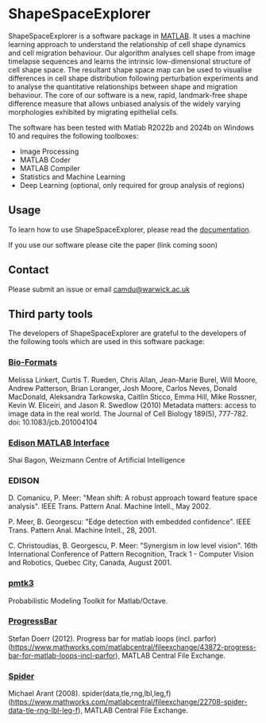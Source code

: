 # ShapeSpaceExplorer

ShapeSpaceExplorer is a software package in [MATLAB](https://uk.mathworks.com/products/matlab.html). It uses a machine learning approach to understand the relationship of cell shape dynamics and cell migration behaviour. Our algorithm analyses cell shape from image timelapse sequences and learns the intrinsic low-dimensional structure of cell shape space. The resultant shape space map can be used to visualise differences in cell shape distribution following perturbation experiments and to analyse the quantitative relationships between shape and migration behaviour. The core of our software is a new, rapid, landmark-free shape difference measure that allows unbiased analysis of the widely varying morphologies exhibited by migrating epithelial cells. 

The software has been tested with Matlab R2022b and 2024b on Windows 10 and requires the following toolboxes:
- Image Processing
- MATLAB Coder
- MATLAB Compiler
- Statistics and Machine Learning
- Deep Learning (optional, only required for group analysis of regions)

## Usage
To learn how to use ShapeSpaceExplorer, please read the [documentation](https://cmcb-warwick.github.io/ShapeSpaceExplorer/).

If you use our software please cite the paper (link coming soon)

## Contact
Please submit an issue or email camdu@warwick.ac.uk

## Third party tools

The developers of ShapeSpaceExplorer are grateful to the developers of the following tools which are used in this software package:

### [Bio-Formats](https://www.openmicroscopy.org/bio-formats/downloads/)
Melissa Linkert, Curtis T. Rueden, Chris Allan, Jean-Marie Burel, Will Moore, Andrew Patterson, Brian Loranger, Josh Moore, Carlos Neves, Donald MacDonald, Aleksandra Tarkowska, Caitlin Sticco, Emma Hill, Mike Rossner, Kevin W. Eliceiri, and Jason R. Swedlow (2010) Metadata matters: access to image data in the real world. The Journal of Cell Biology 189(5), 777-782. doi: 10.1083/jcb.201004104

### [Edison MATLAB Interface](https://www.weizmann.ac.il/math/bagon/research-activities)
Shai Bagon, Weizmann Centre of Artificial Intelligence

### EDISON
D. Comanicu, P. Meer: "Mean shift: A robust approach toward feature space analysis". IEEE Trans. Pattern Anal. Machine Intell., May 2002.

P. Meer, B. Georgescu: "Edge detection with embedded confidence". IEEE Trans. Pattern Anal. Machine Intell., 28, 2001.

C. Christoudias, B. Georgescu, P. Meer: "Synergism in low level vision". 16th International Conference of Pattern Recognition, Track 1 - Computer Vision and Robotics, Quebec City, Canada, August 2001.

### [pmtk3](https://github.com/probml/pmtk3)
Probabilistic Modeling Toolkit for Matlab/Octave.

### [ProgressBar](https://uk.mathworks.com/matlabcentral/fileexchange/43872-progress-bar-for-matlab-loops-incl-parfor)
Stefan Doerr (2012). Progress bar for matlab loops (incl. parfor) (https://www.mathworks.com/matlabcentral/fileexchange/43872-progress-bar-for-matlab-loops-incl-parfor), MATLAB Central File Exchange.

### [Spider](https://uk.mathworks.com/matlabcentral/fileexchange/22708-spider-data-tle-rng-lbl-leg-f)
Michael Arant (2008). spider(data,tle,rng,lbl,leg,f) (https://www.mathworks.com/matlabcentral/fileexchange/22708-spider-data-tle-rng-lbl-leg-f), MATLAB Central File Exchange.





